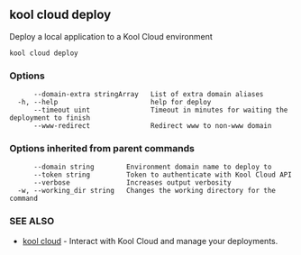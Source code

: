 ## kool cloud deploy

Deploy a local application to a Kool Cloud environment

```
kool cloud deploy
```

### Options

```
      --domain-extra stringArray   List of extra domain aliases
  -h, --help                       help for deploy
      --timeout uint               Timeout in minutes for waiting the deployment to finish
      --www-redirect               Redirect www to non-www domain
```

### Options inherited from parent commands

```
      --domain string        Environment domain name to deploy to
      --token string         Token to authenticate with Kool Cloud API
      --verbose              Increases output verbosity
  -w, --working_dir string   Changes the working directory for the command
```

### SEE ALSO

* [kool cloud](kool_cloud)	 - Interact with Kool Cloud and manage your deployments.

